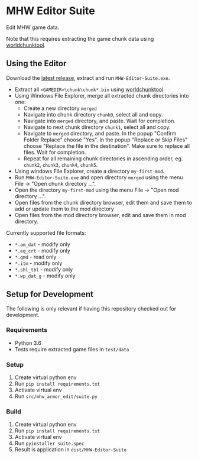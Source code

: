 # MHW Editor Suite

Edit MHW game data.

Note that this requires extracting the game chunk data using
[worldchunktool](https://www.nexusmods.com/monsterhunterworld/mods/6).

## Using the Editor

Download the [latest release](https://github.com/fre-sch/mhw_armor_edit/releases),
extract and run ``MHW-Editor-Suite.exe``.

* Extract all ``<GAMEDIR>\chunk\chunk*.bin`` using [worldchunktool](https://www.nexusmods.com/monsterhunterworld/mods/6).
* Using Windows File Explorer, merge all extracted chunk directories into one:
  * Create a new directory ``merged``
  * Navigate into chunk directory ``chunk0``, select all and copy.
  * Navigate into ``merged`` directory, and paste. Wait for completion.
  * Navigate to next chunk directory ``chunk1``, select all and copy.
  * Navigate to ``merged`` directory, and paste. In the popup 
    "Confirm Folder Replace" choose "Yes". In the popup "Replace or Skip Files"
    choose "Replace the file in the destination". Make sure to replace all files. Wait for completion.
  * Repeat for all remaining chunk directories in ascending order, eg. 
    ``chunk2``, ``chunk3``, ``chunk4``, ``chunk5``.
* Using windows File Explorer, create a directory ``my-first-mod``.
* Run ``MHW-Editor-Suite.exe`` and open directory ``merged`` using the menu File -> "Open chunk directory ...".
* Open the directory ``my-first-mod`` using the menu File -> "Open mod directory ...".
* Open files from the chunk directory browser, edit them and save them to add or update them to the mod directory
* Open files from the mod directory browser, edit and save them in mod directory.

Currently supported file formats:

* `*.am_dat` - modify only
* `*.eq_crt` - modify only
* `*.gmd` - read only
* `*.itm` - modify only
* `*.shl_tbl` - modify only
* `*.wp_dat_g` - modify only

## Setup for Development

The following is only relevant if having this repository checked out for
development.

### Requirements

* Python 3.6
* Tests require extracted game files in ``test/data``

### Setup

1. Create virtual python env
2. Run ``pip install requirements.txt``
3. Activate virtual env
4. Run ``src/mhw_armor_edit/suite.py``

### Build

1. Create virtual python env
2. Run ``pip install requirements.txt``
3. Activate virtual env
4. Run ``pyinstaller suite.spec``
5. Result is application in ``dist/MHW-Editor-Suite``
